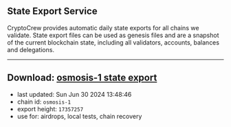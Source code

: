 ## State Export Service
CryptoCrew provides automatic daily state exports for all chains we validate. State export files can be used as genesis files and are a snapshot of the current blockchain state, including all validators, accounts, balances and delegations.

---
**Download: [osmosis-1 state export](https://dl-eu2.ccvalidators.com/SERVICE/osmosis/osmosis-1_export_17357257.json)**
---

- last updated: Sun Jun 30 2024 13:48:46
- chain id: `osmosis-1`
- export height: `17357257`
- use for: airdrops, local tests, chain recovery
